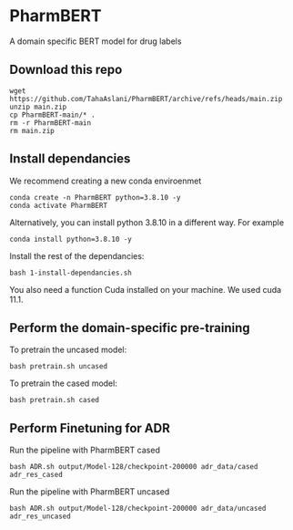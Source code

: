 # PharmBERT
A domain specific BERT model for drug labels

## Download this repo
```
wget https://github.com/TahaAslani/PharmBERT/archive/refs/heads/main.zip
unzip main.zip
cp PharmBERT-main/* .
rm -r PharmBERT-main
rm main.zip
```

## Install dependancies
We recommend creating a new conda enviroenmet 
```
conda create -n PharmBERT python=3.8.10 -y
conda activate PharmBERT
```
Alternatively, you can install python 3.8.10 in a different way. For example
```
conda install python=3.8.10 -y
```

Install the rest of the dependancies:
```
bash 1-install-dependancies.sh
```

You also need a function Cuda installed on your machine. We used cuda 11.1.

## Perform the domain-specific pre-training
To pretrain the uncased model:
```
bash pretrain.sh uncased
```

To pretrain the cased model:
```
bash pretrain.sh cased
```

## Perform Finetuning for ADR

Run the pipeline with PharmBERT cased
```
bash ADR.sh output/Model-128/checkpoint-200000 adr_data/cased adr_res_cased
```

Run the pipeline with PharmBERT uncased
```
bash ADR.sh output/Model-128/checkpoint-200000 adr_data/uncased adr_res_uncased
```
